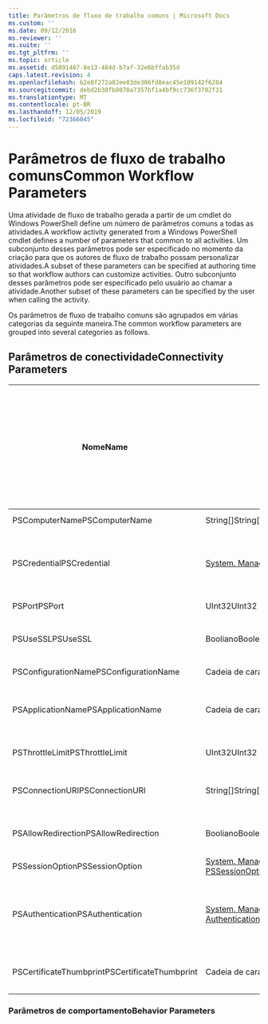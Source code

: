 ```yaml
---
title: Parâmetros de fluxo de trabalho comuns | Microsoft Docs
ms.custom: ''
ms.date: 09/12/2016
ms.reviewer: ''
ms.suite: ''
ms.tgt_pltfrm: ''
ms.topic: article
ms.assetid: d5891467-8e13-484d-b7af-32e6bffab35d
caps.latest.revision: 4
ms.openlocfilehash: b2e8f272a82ee03de306fd8eac45e109142f6284
ms.sourcegitcommit: debd2b38fb8070a7357bf1a4bf9cc736f3702f31
ms.translationtype: MT
ms.contentlocale: pt-BR
ms.lasthandoff: 12/05/2019
ms.locfileid: "72366045"
---
```

# <a name="common-workflow-parameters"></a><span data-ttu-id="a0ccb-102">Parâmetros de fluxo de trabalho comuns</span><span class="sxs-lookup"><span data-stu-id="a0ccb-102">Common Workflow Parameters</span></span>

<span data-ttu-id="a0ccb-103">Uma atividade de fluxo de trabalho gerada a partir de um cmdlet do Windows PowerShell define um número de parâmetros comuns a todas as atividades.</span><span class="sxs-lookup"><span data-stu-id="a0ccb-103">A workflow activity generated from a Windows PowerShell cmdlet  defines a number of parameters that common to all activities.</span></span> <span data-ttu-id="a0ccb-104">Um subconjunto desses parâmetros pode ser especificado no momento da criação para que os autores de fluxo de trabalho possam personalizar atividades.</span><span class="sxs-lookup"><span data-stu-id="a0ccb-104">A subset of these parameters can be specified at authoring time so that workflow authors can customize activities.</span></span> <span data-ttu-id="a0ccb-105">Outro subconjunto desses parâmetros pode ser especificado pelo usuário ao chamar a atividade.</span><span class="sxs-lookup"><span data-stu-id="a0ccb-105">Another subset of these parameters can be specified by the user when calling the activity.</span></span>

<span data-ttu-id="a0ccb-106">Os parâmetros de fluxo de trabalho comuns são agrupados em várias categorias da seguinte maneira.</span><span class="sxs-lookup"><span data-stu-id="a0ccb-106">The common workflow parameters are grouped into several categories as follows.</span></span>

## <a name="connectivity-parameters"></a><span data-ttu-id="a0ccb-107">Parâmetros de conectividade</span><span class="sxs-lookup"><span data-stu-id="a0ccb-107">Connectivity Parameters</span></span>

|<span data-ttu-id="a0ccb-108">Nome</span><span class="sxs-lookup"><span data-stu-id="a0ccb-108">Name</span></span>|<span data-ttu-id="a0ccb-109">Tipo</span><span class="sxs-lookup"><span data-stu-id="a0ccb-109">Type</span></span>|<span data-ttu-id="a0ccb-110">Descrição</span><span class="sxs-lookup"><span data-stu-id="a0ccb-110">Description</span></span>|<span data-ttu-id="a0ccb-111">Pode ser especificado pelo usuário final no momento da execução?</span><span class="sxs-lookup"><span data-stu-id="a0ccb-111">Can be specified by end user at execution time?</span></span>|<span data-ttu-id="a0ccb-112">Pode ser especificado pelo autor do fluxo de trabalho no momento da criação?</span><span class="sxs-lookup"><span data-stu-id="a0ccb-112">Can be specified by workflow author at authoring time?</span></span>|<span data-ttu-id="a0ccb-113">Pode ser especificado pelo autor do fluxo de trabalho na instanciação?</span><span class="sxs-lookup"><span data-stu-id="a0ccb-113">Can be specified by workflow author at instantiation?</span></span>|
|----------|----------|-----------------|-----------------------------------------------------|------------------------------------------------------------|-----------------------------------------------------------|
|<span data-ttu-id="a0ccb-114">PSComputerName</span><span class="sxs-lookup"><span data-stu-id="a0ccb-114">PSComputerName</span></span>|<span data-ttu-id="a0ccb-115">String[]</span><span class="sxs-lookup"><span data-stu-id="a0ccb-115">String[]</span></span>|<span data-ttu-id="a0ccb-116">Uma lista de nomes de computador para os quais iniciar trabalhos.</span><span class="sxs-lookup"><span data-stu-id="a0ccb-116">A list of computer names for which to launch jobs.</span></span>|<span data-ttu-id="a0ccb-117">Sim</span><span class="sxs-lookup"><span data-stu-id="a0ccb-117">Yes</span></span>|<span data-ttu-id="a0ccb-118">Sim</span><span class="sxs-lookup"><span data-stu-id="a0ccb-118">Yes</span></span>|<span data-ttu-id="a0ccb-119">Sim</span><span class="sxs-lookup"><span data-stu-id="a0ccb-119">Yes</span></span>|
|<span data-ttu-id="a0ccb-120">PSCredential</span><span class="sxs-lookup"><span data-stu-id="a0ccb-120">PSCredential</span></span>|[<span data-ttu-id="a0ccb-121">System. Management. Automation. PSCredential</span><span class="sxs-lookup"><span data-stu-id="a0ccb-121">System.Management.Automation.PSCredential</span></span>](/dotnet/api/System.Management.Automation.PSCredential)|<span data-ttu-id="a0ccb-122">A credencial de autenticação a ser usada para fazer logon nos computadores especificados pelo parâmetro PSComputerName.</span><span class="sxs-lookup"><span data-stu-id="a0ccb-122">The authentication credential to use to login to the computers specified by the PSComputerName parameter.</span></span> <span data-ttu-id="a0ccb-123">Esse parâmetro será válido somente se PSComputerName for especificado.</span><span class="sxs-lookup"><span data-stu-id="a0ccb-123">This parameter is valid only if PSComputerName is specified.</span></span>|<span data-ttu-id="a0ccb-124">Sim</span><span class="sxs-lookup"><span data-stu-id="a0ccb-124">Yes</span></span>|<span data-ttu-id="a0ccb-125">Sim</span><span class="sxs-lookup"><span data-stu-id="a0ccb-125">Yes</span></span>|<span data-ttu-id="a0ccb-126">Sim</span><span class="sxs-lookup"><span data-stu-id="a0ccb-126">Yes</span></span>|
|<span data-ttu-id="a0ccb-127">PSPort</span><span class="sxs-lookup"><span data-stu-id="a0ccb-127">PSPort</span></span>|<span data-ttu-id="a0ccb-128">UInt32</span><span class="sxs-lookup"><span data-stu-id="a0ccb-128">UInt32</span></span>|<span data-ttu-id="a0ccb-129">A porta a ser usada para executar o fluxo de trabalho.</span><span class="sxs-lookup"><span data-stu-id="a0ccb-129">The port to be used to run the workflow.</span></span>|<span data-ttu-id="a0ccb-130">Sim</span><span class="sxs-lookup"><span data-stu-id="a0ccb-130">Yes</span></span>|<span data-ttu-id="a0ccb-131">Sim</span><span class="sxs-lookup"><span data-stu-id="a0ccb-131">Yes</span></span>|<span data-ttu-id="a0ccb-132">Sim</span><span class="sxs-lookup"><span data-stu-id="a0ccb-132">Yes</span></span>|
|<span data-ttu-id="a0ccb-133">PSUseSSL</span><span class="sxs-lookup"><span data-stu-id="a0ccb-133">PSUseSSL</span></span>|<span data-ttu-id="a0ccb-134">Booliano</span><span class="sxs-lookup"><span data-stu-id="a0ccb-134">Boolean</span></span>|<span data-ttu-id="a0ccb-135">Use o protocolo protocolo SSL (SSL) para estabelecer uma conexão segura com o computador remoto para executar o fluxo de trabalho.</span><span class="sxs-lookup"><span data-stu-id="a0ccb-135">Use Secure Sockets Layer (SSL) protocol to establish a secure connection to the remote computer to run the workflow.</span></span>|<span data-ttu-id="a0ccb-136">Sim</span><span class="sxs-lookup"><span data-stu-id="a0ccb-136">Yes</span></span>|<span data-ttu-id="a0ccb-137">Sim</span><span class="sxs-lookup"><span data-stu-id="a0ccb-137">Yes</span></span>|<span data-ttu-id="a0ccb-138">Sim</span><span class="sxs-lookup"><span data-stu-id="a0ccb-138">Yes</span></span>|
|<span data-ttu-id="a0ccb-139">PSConfigurationName</span><span class="sxs-lookup"><span data-stu-id="a0ccb-139">PSConfigurationName</span></span>|<span data-ttu-id="a0ccb-140">Cadeia de caracteres</span><span class="sxs-lookup"><span data-stu-id="a0ccb-140">String</span></span>|<span data-ttu-id="a0ccb-141">A configuração de sessão usada para executar o fluxo de trabalho.</span><span class="sxs-lookup"><span data-stu-id="a0ccb-141">The session configuration used to run the workflow.</span></span>|<span data-ttu-id="a0ccb-142">Sim</span><span class="sxs-lookup"><span data-stu-id="a0ccb-142">Yes</span></span>|<span data-ttu-id="a0ccb-143">Sim</span><span class="sxs-lookup"><span data-stu-id="a0ccb-143">Yes</span></span>|<span data-ttu-id="a0ccb-144">Sim</span><span class="sxs-lookup"><span data-stu-id="a0ccb-144">Yes</span></span>|
|<span data-ttu-id="a0ccb-145">PSApplicationName</span><span class="sxs-lookup"><span data-stu-id="a0ccb-145">PSApplicationName</span></span>|<span data-ttu-id="a0ccb-146">Cadeia de caracteres</span><span class="sxs-lookup"><span data-stu-id="a0ccb-146">String</span></span>|<span data-ttu-id="a0ccb-147">A parte do nome do aplicativo do URI de conexão para a execução do fluxo de trabalho.</span><span class="sxs-lookup"><span data-stu-id="a0ccb-147">The application name portion of the connection URI for the workflow execution.</span></span> <span data-ttu-id="a0ccb-148">Use esse parâmetro somente quando não estiver usando o parâmetro Conexãouri.</span><span class="sxs-lookup"><span data-stu-id="a0ccb-148">Use this parameter only when you are not using the ConnectionURI parameter.</span></span>|<span data-ttu-id="a0ccb-149">Sim</span><span class="sxs-lookup"><span data-stu-id="a0ccb-149">Yes</span></span>|<span data-ttu-id="a0ccb-150">Sim</span><span class="sxs-lookup"><span data-stu-id="a0ccb-150">Yes</span></span>|<span data-ttu-id="a0ccb-151">Sim</span><span class="sxs-lookup"><span data-stu-id="a0ccb-151">Yes</span></span>|
|<span data-ttu-id="a0ccb-152">PSThrottleLimit</span><span class="sxs-lookup"><span data-stu-id="a0ccb-152">PSThrottleLimit</span></span>|<span data-ttu-id="a0ccb-153">UInt32</span><span class="sxs-lookup"><span data-stu-id="a0ccb-153">UInt32</span></span>|<span data-ttu-id="a0ccb-154">O número máximo de conexões simultâneas que podem ser estabelecidas para executar o fluxo de trabalho.</span><span class="sxs-lookup"><span data-stu-id="a0ccb-154">The maximum number of concurrent connections that can be established to run the workflow.</span></span>|<span data-ttu-id="a0ccb-155">Sim</span><span class="sxs-lookup"><span data-stu-id="a0ccb-155">Yes</span></span>|<span data-ttu-id="a0ccb-156">TBD</span><span class="sxs-lookup"><span data-stu-id="a0ccb-156">TBD</span></span>|<span data-ttu-id="a0ccb-157">Sim</span><span class="sxs-lookup"><span data-stu-id="a0ccb-157">Yes</span></span>|
|<span data-ttu-id="a0ccb-158">PSConnectionURI</span><span class="sxs-lookup"><span data-stu-id="a0ccb-158">PSConnectionURI</span></span>|<span data-ttu-id="a0ccb-159">String[]</span><span class="sxs-lookup"><span data-stu-id="a0ccb-159">String[]</span></span>|<span data-ttu-id="a0ccb-160">Uma matriz de URIs totalmente qualificados que especificam os pontos de extremidade para as sessões interativas usadas para executar o fluxo de trabalho.</span><span class="sxs-lookup"><span data-stu-id="a0ccb-160">An array of fully-qualified URIs that specify the endpoints for the interactive sessions used to run the workflow.</span></span>|<span data-ttu-id="a0ccb-161">Sim</span><span class="sxs-lookup"><span data-stu-id="a0ccb-161">Yes</span></span>|<span data-ttu-id="a0ccb-162">Sim</span><span class="sxs-lookup"><span data-stu-id="a0ccb-162">Yes</span></span>|<span data-ttu-id="a0ccb-163">Sim</span><span class="sxs-lookup"><span data-stu-id="a0ccb-163">Yes</span></span>|
|<span data-ttu-id="a0ccb-164">PSAllowRedirection</span><span class="sxs-lookup"><span data-stu-id="a0ccb-164">PSAllowRedirection</span></span>|<span data-ttu-id="a0ccb-165">Booliano</span><span class="sxs-lookup"><span data-stu-id="a0ccb-165">Boolean</span></span>|<span data-ttu-id="a0ccb-166">Especifica se deve permitir o redirecionamento dessa conexão a um URI alternativo para executar o fluxo de trabalho.</span><span class="sxs-lookup"><span data-stu-id="a0ccb-166">Specifies whether to allow redirection of this connection to an alternate URI to run the workflow.</span></span>|<span data-ttu-id="a0ccb-167">Sim</span><span class="sxs-lookup"><span data-stu-id="a0ccb-167">Yes</span></span>|<span data-ttu-id="a0ccb-168">Sim</span><span class="sxs-lookup"><span data-stu-id="a0ccb-168">Yes</span></span>|<span data-ttu-id="a0ccb-169">Sim</span><span class="sxs-lookup"><span data-stu-id="a0ccb-169">Yes</span></span>|
|<span data-ttu-id="a0ccb-170">PSSessionOption</span><span class="sxs-lookup"><span data-stu-id="a0ccb-170">PSSessionOption</span></span>|[<span data-ttu-id="a0ccb-171">System. Management. Automation. Remoting. PSSessionOption</span><span class="sxs-lookup"><span data-stu-id="a0ccb-171">System.Management.Automation.Remoting.Pssessionoption</span></span>](/dotnet/api/System.Management.Automation.Remoting.PSSessionOption)|<span data-ttu-id="a0ccb-172">Opções avançadas para a sessão usada para executar o fluxo de trabalho.</span><span class="sxs-lookup"><span data-stu-id="a0ccb-172">Advanced options for the session used to run the workflow.</span></span>|<span data-ttu-id="a0ccb-173">Sim</span><span class="sxs-lookup"><span data-stu-id="a0ccb-173">Yes</span></span>|<span data-ttu-id="a0ccb-174">Sim</span><span class="sxs-lookup"><span data-stu-id="a0ccb-174">Yes</span></span>|<span data-ttu-id="a0ccb-175">Sim</span><span class="sxs-lookup"><span data-stu-id="a0ccb-175">Yes</span></span>|
|<span data-ttu-id="a0ccb-176">PSAuthentication</span><span class="sxs-lookup"><span data-stu-id="a0ccb-176">PSAuthentication</span></span>|[<span data-ttu-id="a0ccb-177">System. Management. Automation. Runspaces. AuthenticationMechanism</span><span class="sxs-lookup"><span data-stu-id="a0ccb-177">System.Management.Automation.Runspaces.Authenticationmechanism</span></span>](/dotnet/api/System.Management.Automation.Runspaces.AuthenticationMechanism)|<span data-ttu-id="a0ccb-178">Um valor da enumeração [System. Management. Automation. Runspaces. AuthenticationMechanism](/dotnet/api/System.Management.Automation.Runspaces.AuthenticationMechanism) que especifica o mecanismo de autenticação usado para autenticar as credenciais do usuário.</span><span class="sxs-lookup"><span data-stu-id="a0ccb-178">A value of the [System.Management.Automation.Runspaces.Authenticationmechanism](/dotnet/api/System.Management.Automation.Runspaces.AuthenticationMechanism) enumeration that specifies the authentication mechanism used to authenticate the user's credentials.</span></span>|<span data-ttu-id="a0ccb-179">Sim</span><span class="sxs-lookup"><span data-stu-id="a0ccb-179">Yes</span></span>|<span data-ttu-id="a0ccb-180">Sim</span><span class="sxs-lookup"><span data-stu-id="a0ccb-180">Yes</span></span>|<span data-ttu-id="a0ccb-181">Sim</span><span class="sxs-lookup"><span data-stu-id="a0ccb-181">Yes</span></span>|
|<span data-ttu-id="a0ccb-182">PSCertificateThumbprint</span><span class="sxs-lookup"><span data-stu-id="a0ccb-182">PSCertificateThumbprint</span></span>|<span data-ttu-id="a0ccb-183">Cadeia de caracteres</span><span class="sxs-lookup"><span data-stu-id="a0ccb-183">String</span></span>|<span data-ttu-id="a0ccb-184">O certificado de chave pública digital (X509) de uma conta de usuário que tem permissão para executar o fluxo de trabalho.</span><span class="sxs-lookup"><span data-stu-id="a0ccb-184">The digital public key certificate (X509) of a user account that has permission to run the workflow.</span></span>|<span data-ttu-id="a0ccb-185">Sim</span><span class="sxs-lookup"><span data-stu-id="a0ccb-185">Yes</span></span>|<span data-ttu-id="a0ccb-186">Sim</span><span class="sxs-lookup"><span data-stu-id="a0ccb-186">Yes</span></span>|<span data-ttu-id="a0ccb-187">Sim</span><span class="sxs-lookup"><span data-stu-id="a0ccb-187">Yes</span></span>|

### <a name="behavior-parameters"></a><span data-ttu-id="a0ccb-188">Parâmetros de comportamento</span><span class="sxs-lookup"><span data-stu-id="a0ccb-188">Behavior Parameters</span></span>